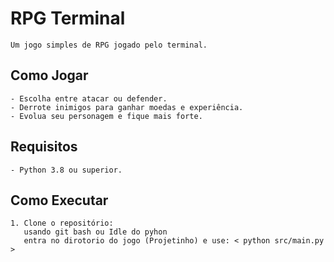 # RPG Terminal
```
Um jogo simples de RPG jogado pelo terminal.
```

## Como Jogar
```
- Escolha entre atacar ou defender.
- Derrote inimigos para ganhar moedas e experiência.
- Evolua seu personagem e fique mais forte.
```

## Requisitos
```
- Python 3.8 ou superior.
```

## Como Executar
```
1. Clone o repositório:
   usando git bash ou Idle do pyhon
   entra no dirotorio do jogo (Projetinho) e use: < python src/main.py >
```

